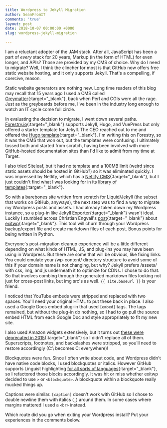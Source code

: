 ```yaml
---
title: Wordpress to Jekyll Migration
author: SeanFromIT
comments: 'true'
layout: post
date: 2018-10-07 00:00:00 +0000
slug: wordpress-jekyll-migration

---
```

I am a reluctant adopter of the JAM stack. After all, JavaScript has been a part of _every_ stack for 20 years, Markup (in the form of HTML) for even longer, and APIs? Those are provided by my CMS of choice. Why do I need to migrate? Well, I think the clincher for most is that GitHub now offers free static website hosting, and it only supports Jekyll. That's a compelling, if coercive, reason.

Static website generators are nothing new. Long time readers of this blog may recall that 15 years ago I used a CMS called [Greymatter](https://en.wikipedia.org/wiki/Greymatter_(software) "Greymatter"){:target="_blank"}, back when Perl and CGIs were all the rage. Just as the greybeards before me, I've been in the industry long enough to watch an IT cycle come full circle.

In evaluating the decision to migrate, I went down several paths. [Forestry.io](https://forestry.io/ "Forestry"){:target="_blank"} supports Jekyll, Hugo, and VuePress but only offered a starter template for Jekyll. The CEO reached out to me and offered the [Hugo template](https://github.com/forestryio/hugo-demo "Hugo template"){:target="_blank"}. I'm writing this on Forestry, so it was the CMS that won out, but the templates were confusing. I ultimately tossed both and started from scratch, having been involved with more GitHub-hosted documentation sites than I'd like to admit from my time at Target.

I also tried Siteleaf, but it had no template and a 100MB limit (weird since static assets should be hosted in GitHub?) so it was eliminated quickly. I was impressed by Netlify, which has a [Netlify CMS](https://github.com/netlify/netlify-cms "Netlify CMS"){:target="_blank"}, but I just couldn't find what I was looking for in its [library of templates](https://templates.netlify.com/ "Netlify Templates"){:target="_blank"}.

So with a barebones site written from scratch for Liquid/Jekyll (the subset that works on GitHub, anyways), the next step was to find a way to migrate my Wordpress posts and assets. I had already taken down my Wordpress instance, so a plug-in like [Jekyll Exporter](https://wordpress.org/plugins/jekyll-exporter/ "Jekyll Expoter"){:target="_blank"} wasn't ideal. Luckily I stumbled across Christian Engvall's [post](https://www.christianengvall.se/switching-to-jekyll/ "Switching from Wordpress to Jekyll"){:target="_blank"} about [exitwp](https://github.com/thomasf/exitwp "exitwp"){:target="_blank"}. This tool will churn through your Wordpress backup/export file and create markdown files of each post. Bonus points for being written in Python.

Everyone's post-migration cleanup experience will be a little different depending on what kinds of HTML, JS, and plug-ins you may have been using in Wordpress. But there are some that will be obvious, like fixing links. You could emulate your /wp-content/ directory structure to avoid some of this if your domain name is not changing, but why? Jekyll prefers /assets/ with css, img, and js underneath it to optimize for CDNs. I chose to do that. So that involves combing through the generated markdown files looking not just for cross-post links, but img src's as well. `{{ site.baseurl }}` is your friend.

I noticed that YouTube embeds were stripped and replaced with two spaces. You'll need your original HTML to put these back in place. I also used a Google Docs embed plug-in that used `[embed]` tags. The tags remained, but without the plug-in do nothing, so I had to go pull the source embed HTML from each Google Doc and style appropriately to fit my new site.

I also used Amazon widgets extensively, but it turns out [these were deprecated in 2015](https://www.greenetea.com/no-more-amazon-widgets "No More Amazon Widgets"){:target="_blank"} so I didn't replace all of them. Superscripts, footnotes, and backslashes were stripped, so you'll need to restore accordingly (C:\\ becomes C: everywhere)! 

Blockquotes were fun. Since I often write about code, and Wordpress didn't have native code blocks, I used blockquotes or italics. However GitHub supports Linguist highlighting [for all sorts of languages](https://github.com/github/linguist/blob/master/lib/linguist/languages.yml "Linguist languages"){:target="_blank"}, so I refactored those blocks accordingly. It was hit or miss whether exitwp decided to use `>` or `<blockquote>`. A blockquote within a blockquote really mucked things up.

Captions were similar. `[caption]` doesn't work with GitHub so I chose to double newline them with italics (`_`) around them. In some cases where margins mattered I used a `<br>` instead.

Which route did you go when exiting your Wordpress install? Put your experiences in the comments below.